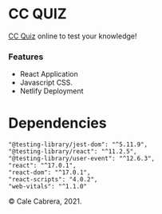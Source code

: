 # CC QUIZ

[CC Quiz](https://cc-quiz.netlify.app/) online to test your knowledge!

### Features

-   React Application
-   Javascript CSS.
-   Netlify Deployment

# Dependencies

    "@testing-library/jest-dom": "^5.11.9",
    "@testing-library/react": "^11.2.5",
    "@testing-library/user-event": "^12.6.3",
    "react": "^17.0.1",
    "react-dom": "^17.0.1",
    "react-scripts": "4.0.2",
    "web-vitals": "^1.1.0"

&copy; Cale Cabrera, 2021.
